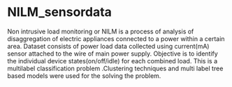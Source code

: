# NILM_sensordata
Non intrusive load monitoring or NILM is a process of analysis of disaggregation of electric appliances connected to a power within a certain area. Dataset consists of power load data collected using current(mA) sensor attached to the wire of main power supply. Objective is to identify the individual device states(on/off/idle) for each combined load. This is a multilabel classification problem .Clustering techniques and multi label tree based models were used for the solving the problem.
